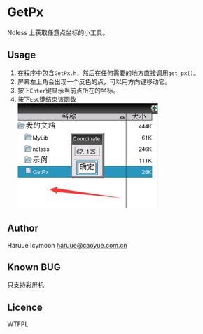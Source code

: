 # GetPx
Ndless 上获取任意点坐标的小工具。

## Usage
1. 在程序中包含`GetPx.h`，然后在任何需要的地方直接调用`get_px()`。    
2. 屏幕左上角会出现一个反色的点，可以用方向键移动它。    
3. 按下`Enter`键显示当前点所在的坐标。    
4. 按下`ESC`键结束该函数    
![](image/sample.png)

## Author
Haruue Icymoon <haruue@caoyue.com.cn>

## Known BUG
只支持彩屏机

## Licence
WTFPL
